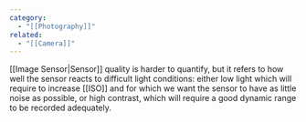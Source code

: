 ```yaml
---
category:
  - "[[Photography]]"
related:
  - "[[Camera]]"
---
```

[[Image Sensor|Sensor]] quality is harder to quantify, but it refers to how well the sensor reacts to difficult light conditions: either low light which will require to increase [[ISO]] and for which we want the sensor to have as little noise as possible, or high contrast, which will require a good dynamic range to be recorded adequately.

 